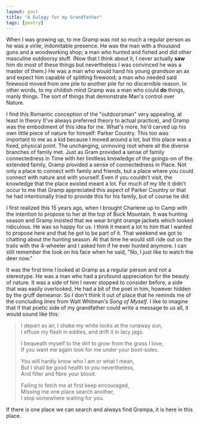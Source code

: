 ```yaml
---
layout: post
title: "A Eulogy for my Grandfather"
tags: [poetry]
---
```

When I was growing up, to me Gramp was not so much a regular person as he was a virile, indomitable presence. He was the man with a thousand guns and a woodworking shop; a man who hunted and fished and did other masculine outdoorsy stuff. (Now that I think about it, I never actually **saw** him do most of these things but nevertheless I was convinced he was a master of them.) He was a man who would hand his young grandson an ax and expect him capable of splitting firewood; a man who needed said firewood moved from one pile to another pile for no discernible reason. In other words, to my childish mind Gramp was a man who could **do** things, manly things. The sort of things that demonstrate Man's control over Nature.

I find this Romantic conception of the "outdoorsman" very appealing, at least in theory (I've always preferred theory to actual practice), and Gramp was the embodiment of this idea for me. What's more, he'd carved up his own little piece of nature for himself: Parker Country. This too was important to me as a kid because I moved around a lot, but this place was a fixed, physical point. The unchanging, unmoving root where all the diverse branches of family met. Just as Gram provided a sense of family connectedness in Time with her limitless knowledge of the goings-on of the extended family, Gramp provided a sense of connectedness in Place. Not only a place to connect with family and friends, but a place where you could connect with nature and with yourself. Even if you couldn't visit, the knowledge that the place existed meant a lot. For much of my life it didn't occur to me that Gramp appreciated this aspect of Parker Country or that he had intentionally tried to provide this for his family, but of course he did.

I first realized this 15 years ago, when I brought Charlene up to Camp with the intention to propose to her at the top of Buck Mountain. It was hunting season and Gramp insisted that we wear bright orange jackets which looked ridiculous. He was so happy for us. I think it meant a lot to him that I wanted to propose here and that he got to be part of it. That weekend we got to chatting about the hunting season. At that time he would still ride out on the trails with the 4-wheeler and I asked him if he ever hunted anymore. I can still remember the look on his face when he said, "No, I just like to watch the deer now."

It was the first time I looked at Gramp as a regular person and not a stereotype. He was a man who had a profound appreciation for the beauty of nature. It was a side of him I never stopped to consider before, a side that was easily overlooked. He had a bit of the poet in him, however hidden by the gruff demeanor. So I don't think it out of place that he reminds me of the concluding lines from Walt Whitman's _Song of Myself_. I like to imagine that if that poetic side of my grandfather could write a message to us all, it would sound like this:

> I depart as air, I shake my white locks at the runaway sun,<br/>
> I effuse my flesh in eddies, and drift it in lacy jags.
> 
> I bequeath myself to the dirt to grow from the grass I love,<br/>
> If you want me again look for me under your boot-soles.
> 
> You will hardly know who I am or what I mean,<br/>
> But I shall be good health to you nevertheless,<br/>
> And filter and fibre your blood.
> 
> Failing to fetch me at first keep encouraged,<br/>
> Missing me one place search another,<br/>
> I stop somewhere waiting for you.

If there is one place we can search and always find Grampa, it is here in this place.

